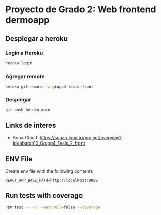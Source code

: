 # Proyecto de Grado 2: Web frontend dermoapp

## Desplegar a heroku

### Login a Heroku

```bash
heroku login
```

### Agregar remote

```bash
heroku git:remote -a grupo4-tesis-front
```

### Desplegar

```bash
git push heroku main
```

## Links de interes
- SonarCloud: https://sonarcloud.io/project/overview?id=abaron10_Grupo4_Tesis_2_front

## ENV File

Create env file with the following contents

```
REACT_APP_BASE_PATH=http://localhost:8008
```

## Run tests with coverage

```bash
npm test -- -u --watchAll=false --coverage
```